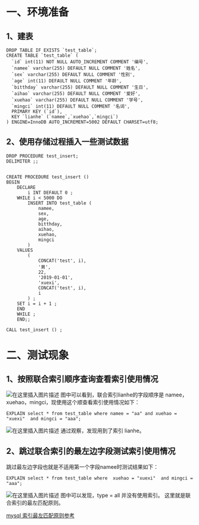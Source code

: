 
# 一、环境准备

## 1、建表

```
DROP TABLE IF EXISTS `test_table`;
CREATE TABLE `test_table` (
  `id` int(11) NOT NULL AUTO_INCREMENT COMMENT '编号',
  `namee` varchar(255) DEFAULT NULL COMMENT '姓名',
  `sex` varchar(255) DEFAULT NULL COMMENT '性别',
  `age` int(11) DEFAULT NULL COMMENT '年龄',
  `bitthday` varchar(255) DEFAULT NULL COMMENT '生日',
  `aihao` varchar(255) DEFAULT NULL COMMENT '爱好',
  `xuehao` varchar(255) DEFAULT NULL COMMENT '学号',
  `mingci` int(11) DEFAULT NULL COMMENT '名词',
  PRIMARY KEY (`id`),
  KEY `lianhe` (`namee`,`xuehao`,`mingci`)
) ENGINE=InnoDB AUTO_INCREMENT=5002 DEFAULT CHARSET=utf8;
```
## 2、使用存储过程插入一些测试数据


```
DROP PROCEDURE test_insert;
DELIMITER ;;


CREATE PROCEDURE test_insert ()
BEGIN
	DECLARE
		i INT DEFAULT 0 ;
	WHILE i < 5000 DO
		INSERT INTO test_table (
			namee,
			sex,
			age,
			bitthday,
			aihao,
			xuehao,
			mingci
		)
	VALUES
		(
			CONCAT('test', i),
			'男',
			22,
			'2019-01-01',
			'xuexi',
			CONCAT('test', i),
			i
		) ;
	SET i = i + 1 ;
	END
	WHILE ;
	END;;

CALL test_insert () ;
```
# 二、测试现象

## 1、按照联合索引顺序查询查看索引使用情况
![在这里插入图片描述](https://img-blog.csdnimg.cn/20191116191819558.png)
图中可以看到，联合索引lianhe的字段顺序是 namee，xuehao，mingci，现使用这个顺查看索引使用情况如下：
```
EXPLAIN select * from test_table where namee = "aa" and xuehao = "xuexi"  and mingci = "aaa";
```
![在这里插入图片描述](https://img-blog.csdnimg.cn/20191116191519969.png)
通过观察，发现用到了索引 lianhe。

## 2、跳过联合索引的最左边字段测试索引使用情况
跳过最左边字段也就是不适用第一个字段namee时测试结果如下：

```
EXPLAIN select * from test_table where  xuehao = "xuexi"  and mingci = "aaa";

```
![在这里插入图片描述](https://img-blog.csdnimg.cn/2019111619220097.png)
图中可以发现，type = all 并没有使用索引。
这里就是联合索引的最左匹配原则。


[mysql 索引最左匹配原则参考](https://www.cnblogs.com/shilinnpu/p/9082644.html)